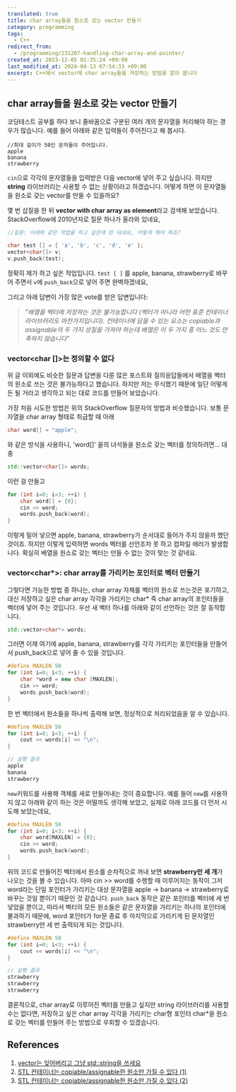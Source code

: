 ```yaml
---
translated: true
title: char array들을 원소로 갖는 vector 만들기
category: programming
tags:
  - C++
redirect_from:
  - /programming/231207-handling-char-array-and-pointer/
created_at: 2023-12-05 01:35:24 +09:00
last_modified_at: 2024-04-13 07:54:33 +09:00
excerpt: C++에서 vector에 char array들을 저장하는 방법을 알아 봅니다
---
```


## char array들을 원소로 갖는 vector 만들기

코딩테스트 공부를 하다 보니 줄바꿈으로 구분된 여러 개의 문자열을 처리해야 하는 경우가 많습니다. 예를 들어 아래와 같은 입력들이 주어진다고 해 봅시다.

```
//최대 길이가 50인 문자들이 주어집니다.
apple
banana
strawberry
```

`cin`으로 각각의 문자열들을 입력받은 다음 vector에 넣어 주고 싶습니다. 하지만 **string** 라이브러리는 사용할 수 없는 상황이라고 하겠습니다. 어떻게 하면 이 문자열들을 원소로 갖는 vector를 만들 수 있을까요?

몇 번 삽질을 한 뒤 **vector with char array as element**라고 검색해 보았습니다. StackOverflow에 2010년자로 질문 하나가 올라와 있네요,

```cpp
//질문: 아래와 같은 작업을 하고 싶은데 안 되네요, 어떻게 해야 하죠?

char test [] = { 'a', 'b', 'c', 'd', 'e' };
vector<char[]> v;
v.push_back(test);
```

정확히 제가 하고 싶은 작업입니다.  `test [ ]` 를 apple, banana, strawberry로 바꾸어 주면서 `v`에 `push_back`으로 넣어 주면 완벽하겠네요,

그리고 아래 답변이 가장 많은 vote를 받은 답변입니다:

> *"배열을 벡터에 저장하는 것은 불가능합니다 (벡터가 아니라 어떤 표준 컨테이너 라이브러리도 마찬가지입니다). 컨테이너에 담을 수 있는 요소는 copiable과 assignable의 두 가지 성질을 가져야 하는데 배열은 이 두 가지 중 어느 것도 만족하지 않습니다"*

### vector<char []>는 정의할 수 없다

위 글 이외에도 비슷한 질문과 답변을 다룬 많은 포스트와 질의응답들에서 배열을 벡터의 원소로 쓰는 것은 불가능하다고 했습니다. 하지만 저는 무식했기 때문에 일단 어떻게든 될 거라고 생각하고 되는 대로 코드를 만들어 보았습니다.

가장 처음 시도한 방법은 위의 StackOverflow 질문자의 방법과 비슷했습니다. 보통 문자열을 char array 형태로 취급할 때 아래

```cpp
char word[] = "apple";
```

와 같은 방식을 사용하니, 'word[]' 꼴의 녀석들을 원소로 갖는 벡터를 정의하려면... 대충

```cpp
std::vector<char[]> words;
```

이런 걸 만들고

```cpp
for (int i=0; i<3; ++i) {
    char word[] = {0};
    cin >> word;
    words.push_back(word);
}
```

이렇게 밀어 넣으면 apple, banana, strawberry가 순서대로 들어가 주지 않을까 했던 것이죠. 하지만 이렇게 입력하면 words 벡터를 선언조차 못 하고 컴파일 에러가 발생합니다. 확실히 배열을 원소로 갖는 벡터는 만들 수 없는 것이 맞는 것 같네요.

### vector<char*>: char array를 가리키는 포인터로 벡터 만들기

그렇다면 가능한 방법 중 하나는, char array 자체를 벡터의 원소로 쓰는것은 포기하고, 대신 저장하고 싶은 char array 각각을 가리키는 char* 즉 char array의 포인터들을 벡터에 넣어 주는 것입니다. 우선 새 벡터 하나를 아래와 같이 선언하는 것은 잘 동작합니다.

```cpp
std::vector<char*> words;
```

그러면 이제 여기에 apple, banana, strawberry를 각각 가리키는 포인터들을 만들어서 push_back으로 넣어 줄 수 있을 것입니다.

```cpp
#define MAXLEN 50
for (int i=0; i<3; ++i) {
    char *word = new char [MAXLEN];
    cin >> word;
    words.push_back(word);
}
```

한 번 벡터에서 원소들을 하나씩 출력해 보면, 정상적으로 처리되었음을 알 수 있습니다.

```cpp
#define MAXLEN 50
for (int i=0; i<3; ++i) {
    cout << words[i] << "\n";
}

// 실행 결과
apple
banana
strawberry
```

`new`키워드를 사용해 객체를 새로 만들어내는 것이 중요합니다. 예를 들어 `new`를 사용하지 않고 아래와 같이 하는 것은 어떨까도 생각해 보았고, 실제로 아래 코드를 더 먼저 시도해 보았는데요,

```cpp
#define MAXLEN 50
for (int i=0; i<3; ++i) {
    char word[MAXLEN] = {0};
    cin >> word;
    words.push_back(word);
}
```

위의 코드로 만들어진 벡터에서 원소를 순차적으로 꺼내 보면 **strawberry만 세 개**가 나오는 것을 볼 수 있습니다. 아마 cin >> word를 수행할 때 이루어지는 동작이 그저 word라는 단일 포인터가 가리키는 대상 문자열을 apple -> banana -> strawberry로 바꾸는 것일 뿐이기 때문인 것 같습니다. `push_back` 동작은 같은 포인터를 벡터에 세 번 넣었을 뿐이고, 따라서 벡터의 모든 원소들은 같은 문자열을 가리키는 하나의 포인터에 불과하기 때문에, word 포인터가 for문 종료 후 마지막으로 가리키게 된 문자열인 strawberry만 세 번 출력되게 되는 것입니다.

```cpp
#define MAXLEN 50
for (int i=0; i<3; ++i) {
    cout << words[i] << "\n";
}

// 실행 결과
strawberry
strawberry
strawberry
```

결론적으로, char array로 이루어진 벡터를 만들고 싶지만 string 라이브러리를 사용할 수는 없다면, 저장하고 싶은 char array 각각을 가리키는 char형 포인터 char*을 원소로 갖는 벡터를 만들어 주는 방법으로 우회할 수 있겠습니다.

## References

1. [vector는 잊어버리고 그냥 std::string을 쓰세요](https://stackoverflow.com/questions/2392308/c-vector-of-char-array)
2. [STL 컨테이너는 copiable/assignable한 원소만 가질 수 있다 (1)](https://itecnote.com/tecnote/c-vector-of-char-array/)
3. [STL 컨테이너는 copiable/assignable한 원소만 가질 수 있다 (2)](https://copyprogramming.com/howto/c-vector-of-char-array)
